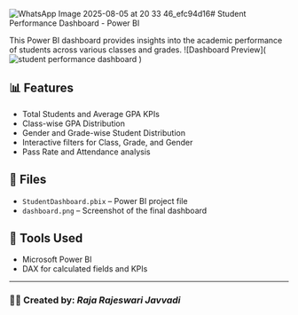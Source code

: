 ![WhatsApp Image 2025-08-05 at 20 33 46_efc94d16](https://github.com/user-attachments/assets/0b797c42-eebd-484b-9015-038b3b93ed12)# Student Performance Dashboard - Power BI

This Power BI dashboard provides insights into the academic performance of students across various classes and grades.
![Dashboard Preview](![student performance dashboard](https://github.com/user-attachments/assets/28f57de0-33a0-4534-ae90-663d4dfa37c4)
)


## 📊 Features
- Total Students and Average GPA KPIs
- Class-wise GPA Distribution
- Gender and Grade-wise Student Distribution
- Interactive filters for Class, Grade, and Gender
- Pass Rate and Attendance analysis

## 📁 Files
- `StudentDashboard.pbix` – Power BI project file
- `dashboard.png` – Screenshot of the final dashboard

## 📌 Tools Used
- Microsoft Power BI
- DAX for calculated fields and KPIs

---

### 👩‍💻 Created by: *Raja Rajeswari Javvadi*


